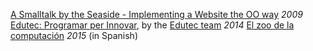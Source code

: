 [A Smalltalk by the Seaside - Implementing a Website the OO way](http://edutec.citilab.eu/downloads/TFC-ASmalltalkByTheSeaside.pdf) _2009_
[Edutec: Programar per Innovar](http://edutec.citilab.eu/downloads/Edutec-Programarperinnovar.pdf), by the [Edutec team](http://edutec.citilab.eu/#equip) _2014_
[El zoo de la computación](files/zoo.pdf) _2015_ (in Spanish)  
